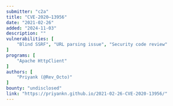 ```yaml
---
submitter: "c2a"
title: "CVE-2020–13956"
date: "2021-02-26"
added: "2024-11-03"
description: ""
vulnerabilities: [
    "Blind SSRF", "URL parsing issue", "Security code review"
]
programs: [
    "Apache HttpClient"
]
authors: [
    "Priyank (@Rev_Octo)"
]
bounty: "undisclosed"
link: "https://priyankn.github.io/2021-02-26-CVE-2020-13956/"
---
```





